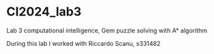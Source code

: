 # CI2024_lab3
Lab 3 computational intelligence, Gem puzzle solving with A* algorithm

During this lab I worked with Riccardo Scanu, s331482

